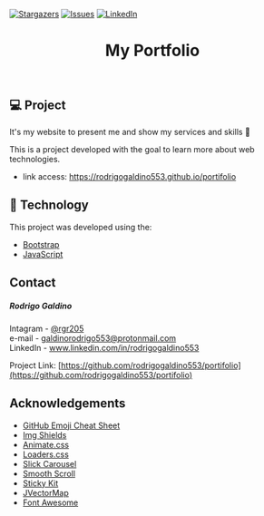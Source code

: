 <!-- PROJECT SHIELDS -->
<!--
*** I'm using markdown "reference style" links for readability.
*** Reference links are enclosed in brackets [ ] instead of parentheses ( ).
*** See the bottom of this document for the declaration of the reference variables
*** for contributors-url, forks-url, etc. This is an optional, concise syntax you may use.
*** https://www.markdownguide.org/basic-syntax/#reference-style-links
-->


[![Stargazers][stars-shield]][stars-url]
[![Issues][issues-shield]][issues-url]
[![LinkedIn][linkedin-shield]][linkedin-url]


<h1 align="center">
    My Portfolio
</h1>

<br>


## 💻 Project

It's my website to present me and show my services and skills 💜


This is a project developed with the goal to learn more about web technologies.

- link access: https://rodrigogaldino553.github.io/portifolio


## 🚀 Technology

This project was developed using the:

- [Bootstrap](https://getbootstrap.com/)
- [JavaScript](https://www.javascript.com/)


<!-- CONTACT -->
## Contact

<h5>Rodrigo Galdino</h5>

Intagram - [@rgr205](https://instagram.com/rgr205) <br>
e-mail - galdinorodrigo553@protonmail.com<br>
LinkedIn - www.linkedin.com/in/rodrigogaldino553

Project Link: [https://github.com/rodrigogaldino553/portifolio](https://github.com/rodrigogaldino553/portifolio)



<!-- ACKNOWLEDGEMENTS -->
## Acknowledgements
* [GitHub Emoji Cheat Sheet](https://www.webpagefx.com/tools/emoji-cheat-sheet)
* [Img Shields](https://shields.io)
* [Animate.css](https://daneden.github.io/animate.css)
* [Loaders.css](https://connoratherton.com/loaders)
* [Slick Carousel](https://kenwheeler.github.io/slick)
* [Smooth Scroll](https://github.com/cferdinandi/smooth-scroll)
* [Sticky Kit](http://leafo.net/sticky-kit)
* [JVectorMap](http://jvectormap.com)
* [Font Awesome](https://fontawesome.com)


<!-- MARKDOWN LINKS & IMAGES -->
<!-- https://www.markdownguide.org/basic-syntax/#reference-style-links -->
[stars-shield]: https://img.shields.io/github/stars/rodrigogaldino553/portifolio.svg?style=for-the-badge
[stars-url]: https://github.com/rodrigogaldino553/stargazers
[issues-shield]: https://img.shields.io/github/issues/rodrigogaldino553/portifolio.svg?style=for-the-badge
[issues-url]: https://github.com/rodrigogaldino553/issues
[linkedin-shield]: https://img.shields.io/badge/-LinkedIn-black.svg?style=for-the-badge&logo=linkedin&colorB=555
[linkedin-url]: https://linkedin.com/in/rodrigogaldino553

